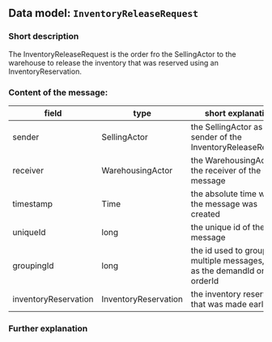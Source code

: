 ## Data model: `InventoryReleaseRequest`

### Short description

The InventoryReleaseRequest is the order fro the SellingActor to the warehouse to release the inventory that was reserved using an InventoryReservation.


### Content of the message:


| field | type | short explanation |
| ----- | ---- | ----------------- |
| sender | SellingActor | the SellingActor as the sender of the InventoryReleaseRequest |
| receiver | WarehousingActor | the WarehousingActor as the receiver of the message |
| timestamp | Time | the absolute time when the message was created |
| uniqueId | long | the unique id of the message |
| groupingId | long | the id used to group multiple messages, such as the demandId or the orderId |
| inventoryReservation | InventoryReservation | the inventory reservation that was made earlier |

### Further explanation

